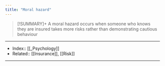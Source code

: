 ```yaml
---
title: "Moral hazard" 
---
```

> [!SUMMARY]+
> A moral hazard occurs when someone who knows they are insured takes more risks rather than demonstrating cautious behaviour 



---
- Index:: [[_Psychology]]
- Related:: [[Insurance]], [[Risk]]
---